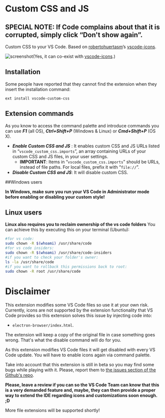 # Custom CSS and JS

## **SPECIAL NOTE: If Code complains about that it is corrupted, simply click “Don't show again”.**

Custom CSS to your VS Code. Based on [robertohuertasm](https://github.com/robertohuertasm)’s [vscode-icons](https://github.com/robertohuertasm/vscode-icons).

![screenshot](https://raw.githubusercontent.com/be5invis/vscode-custom-css/master/screenshot.png)(Yes, it can co-exist with [vscode-icons](https://github.com/robertohuertasm/vscode-icons).)

## Installation

Some people have reported that they cannot find the extension when they insert the installation command:
```
ext install vscode-custom-css
```

## Extension commands

As you know to access the command palette and introduce commands you can use ***F1*** (all OS), ***Ctrl+Shift+P*** (Windows & Linux) or ***Cmd+Shift+P*** (OS X).

- ***Enable Custom CSS and JS*** : It enables custom CSS and JS URLs listed in “`vscode_custom_css.imports`”, an array containing URLs of your custom CSS and JS files, in your user settings.
  - **IMPORTANT**: Items in “`vscode_custom_css.imports`” should be URLs, instead of file paths. For local files, prefix it with “`file://`”.
- ***Disable Custom CSS and JS***: It will disable custom CSS.

##Windows users

**In Windows, make sure you run your VS Code in Administrator mode before enabling or disabling your custom style!**

## Linux users
**Linux also requires you to reclaim ownership of the vs code folders** 
You can achieve this by executing this on your terminal (Ubuntu):
```sh
#for vs code:
sudo chown -R $(whoami) /usr/share/code
#for vs code insiders:
sudo chown -R $(whoami) /usr/share/code-insiders
#if you want to check your folder's owner:
ls -la /usr/share/code
#if you want to rollback this permissions back to root:
sudo chown -R root /usr/share/code
```

# Disclaimer
This extension modifies some VS Code files so use it at your own risk.
Currently, icons are not supported by the extension functionality that VS Code provides so this extension solves this issue by injecting code into:

- `electron-browser/index.html`.

The extension will keep a copy of the original file in case something goes wrong. That's what the disable command will do for you.

As this extension modifies VS Code files it will get disabled with every VS Code update. You will have to enable icons again via command palette.

Take into account that this extension is still in beta so you may find some bugs while playing with it. Please, report them to [the issues section of the Github's repo](https://github.com/be5invis/vscode-custom-css/issues).

**Please, leave a review if you can so the VS Code Team can know that this is a very demanded feature and, maybe, they can then provide a proper way to extend the IDE regarding icons and customizations soon enough. ;D**

More file extensions will be supported shortly!
